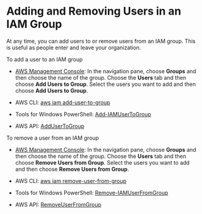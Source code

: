 # Adding and Removing Users in an IAM Group<a name="id_groups_manage_add-remove-users"></a>

At any time, you can add users to or remove users from an IAM group\. This is useful as people enter and leave your organization\.

To add a user to an IAM group

+ [AWS Management Console](https://console.aws.amazon.com/iam/): In the navigation pane, choose **Groups** and then choose the name of the group\. Choose the **Users** tab and then choose **Add Users to Group**\. Select the users you want to add and then choose **Add Users to Group**\.

+ AWS CLI: [aws iam add\-user\-to\-group](http://docs.aws.amazon.com/cli/latest/reference/iam/add-user-to-group.html)

+ Tools for Windows PowerShell: [Add\-IAMUserToGroup](http://docs.aws.amazon.com/powershell/latest/reference/Index.html?page=Add-IAMUserToGroup.html&tocid=Add-IAMUserToGroup)

+ AWS API: [AddUserToGroup](http://docs.aws.amazon.com/IAM/latest/APIReference/API_AddUserToGroup.html) 

To remove a user from an IAM group

+ [AWS Management Console](https://console.aws.amazon.com/iam/): In the navigation pane, choose **Groups** and then choose the name of the group\. Choose the **Users** tab and then choose **Remove Users from Group**\. Select the users you want to add and then choose **Remove Users from Group**\.

+ AWS CLI: [aws iam remove\-user\-from\-group](http://docs.aws.amazon.com/cli/latest/reference/iam/remove-user-from-group.html) 

+ Tools for Windows PowerShell: [Remove\-IAMUserFromGroup](http://docs.aws.amazon.com/powershell/latest/reference/Index.html?page=Remove-IAMUserFromGroup.html&tocid=Remove-IAMUserFromGroup)

+ AWS API: [RemoveUserFromGroup](http://docs.aws.amazon.com/IAM/latest/APIReference/API_RemoveUserFromGroup.html) 